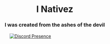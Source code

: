 <h1 align="center">I Nativez</h1>
<h3 align="center">I was created from the ashes of the devil</h3>


ㅤㅤㅤㅤㅤㅤㅤㅤ               [![Discord Presence](https://lanyard-profile-readme.vercel.app/api/920694548282347582)](https://discord.com/users/920694548282347582)

